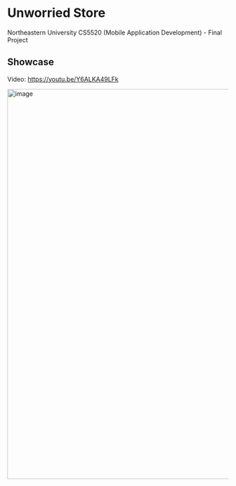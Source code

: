 # Unworried Store

Northeastern University CS5520 (Mobile Application Development) - Final Project



## Showcase
Video: https://youtu.be/Y6ALKA49LFk

<img width="886" alt="image" src="https://user-images.githubusercontent.com/70275050/213905193-88780ca0-4b9e-4f7f-89c5-5095c1d6fa10.png">


